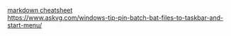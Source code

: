 [markdown cheatsheet](https://www.markdownguide.org/cheat-sheet)  
https://www.askvg.com/windows-tip-pin-batch-bat-files-to-taskbar-and-start-menu/
